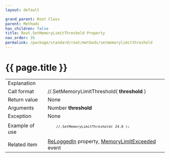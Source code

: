 ```yaml
---
layout: default

grand_parent: Root Class
parent: Methods
has_children: false
title: Root.SetMemoryLimitThreshold Property
nav_order: 35
permalink: /package/standard/root/methods/setmemorylimitthreshold
---
```

# {{ page.title }}

<table>
  <tr>
    <td>Explanation</td>
    <td colspan="2"></td>
  </tr>
  <tr>
    <td>Call format</td>
    <td colspan="2">//.SetMemoryLimitThreshold( <b>threshold</b> )</td>
  </tr>
  <tr>
    <td>Return value</td>
    <td colspan="2">None</td>
  </tr>  
  <tr>
    <td>Arguments</td>
    <td>Number <b>threshold</b></td>
    <td></td>
  </tr>
  <tr>
    <td>Exception</td>
    <td colspan="2">None</td>
  </tr>
  <tr>
    <td>Example of use</td>
    <td colspan="2">
    <code><pre>
    //.SetMemoryLimitThreshold( 24.0 );
    </pre></code></td>
  </tr>
  <tr>
    <td>Related item</td>
    <td colspan="2"><a href="/package/standard/root/properties/reloggedin">ReLoggedIn</a> property, <a href="/package/standard/root/events/memorylimitexceeded">MemoryLimitExceeded</a> event</td>
  </tr>
</table>



